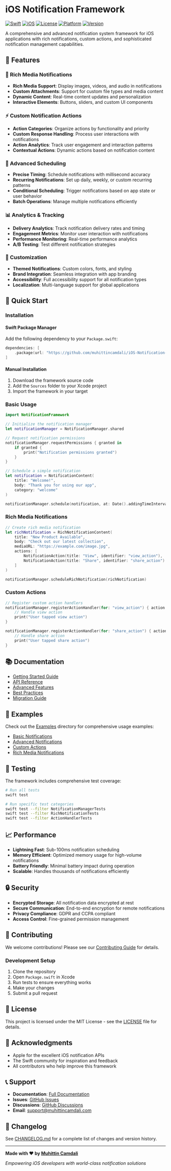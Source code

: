 # iOS Notification Framework

[![Swift](https://img.shields.io/badge/Swift-5.9-orange.svg)](https://swift.org)
[![iOS](https://img.shields.io/badge/iOS-15.0+-blue.svg)](https://developer.apple.com/ios/)
[![License](https://img.shields.io/badge/License-MIT-green.svg)](LICENSE)
[![Platform](https://img.shields.io/badge/Platform-iOS-lightgrey.svg)](https://developer.apple.com/ios/)
[![Version](https://img.shields.io/badge/Version-1.0.0-brightgreen.svg)](CHANGELOG.md)

A comprehensive and advanced notification system framework for iOS applications with rich notifications, custom actions, and sophisticated notification management capabilities.

## 🌟 Features

### 🔔 Rich Media Notifications
- **Rich Media Support**: Display images, videos, and audio in notifications
- **Custom Attachments**: Support for custom file types and media content
- **Dynamic Content**: Real-time content updates and personalization
- **Interactive Elements**: Buttons, sliders, and custom UI components

### ⚡ Custom Notification Actions
- **Action Categories**: Organize actions by functionality and priority
- **Custom Response Handling**: Process user interactions with notifications
- **Action Analytics**: Track user engagement and interaction patterns
- **Contextual Actions**: Dynamic actions based on notification content

### 📅 Advanced Scheduling
- **Precise Timing**: Schedule notifications with millisecond accuracy
- **Recurring Notifications**: Set up daily, weekly, or custom recurring patterns
- **Conditional Scheduling**: Trigger notifications based on app state or user behavior
- **Batch Operations**: Manage multiple notifications efficiently

### 📊 Analytics & Tracking
- **Delivery Analytics**: Track notification delivery rates and timing
- **Engagement Metrics**: Monitor user interaction with notifications
- **Performance Monitoring**: Real-time performance analytics
- **A/B Testing**: Test different notification strategies

### 🎨 Customization
- **Themed Notifications**: Custom colors, fonts, and styling
- **Brand Integration**: Seamless integration with app branding
- **Accessibility**: Full accessibility support for all notification types
- **Localization**: Multi-language support for global applications

## 🚀 Quick Start

### Installation

#### Swift Package Manager

Add the following dependency to your `Package.swift`:

```swift
dependencies: [
    .package(url: "https://github.com/muhittincamdali/iOS-Notification-Framework.git", from: "1.0.0")
]
```

#### Manual Installation

1. Download the framework source code
2. Add the `Sources` folder to your Xcode project
3. Import the framework in your target

### Basic Usage

```swift
import NotificationFramework

// Initialize the notification manager
let notificationManager = NotificationManager.shared

// Request notification permissions
notificationManager.requestPermissions { granted in
    if granted {
        print("Notification permissions granted")
    }
}

// Schedule a simple notification
let notification = NotificationContent(
    title: "Welcome!",
    body: "Thank you for using our app",
    category: "welcome"
)

notificationManager.schedule(notification, at: Date().addingTimeInterval(60))
```

### Rich Media Notifications

```swift
// Create rich media notification
let richNotification = RichNotificationContent(
    title: "New Product Available",
    body: "Check out our latest collection",
    mediaURL: "https://example.com/image.jpg",
    actions: [
        NotificationAction(title: "View", identifier: "view_action"),
        NotificationAction(title: "Share", identifier: "share_action")
    ]
)

notificationManager.scheduleRichNotification(richNotification)
```

### Custom Actions

```swift
// Register custom action handlers
notificationManager.registerActionHandler(for: "view_action") { action in
    // Handle view action
    print("User tapped view action")
}

notificationManager.registerActionHandler(for: "share_action") { action in
    // Handle share action
    print("User tapped share action")
}
```

## 📚 Documentation

- [Getting Started Guide](Documentation/Guides/GettingStarted.md)
- [API Reference](Documentation/API/APIReference.md)
- [Advanced Features](Documentation/Guides/AdvancedFeatures.md)
- [Best Practices](Documentation/Guides/BestPractices.md)
- [Migration Guide](Documentation/Guides/MigrationGuide.md)

## 🎯 Examples

Check out the [Examples](Examples/) directory for comprehensive usage examples:

- [Basic Notifications](Examples/Basic/)
- [Advanced Notifications](Examples/Advanced/)
- [Custom Actions](Examples/Custom/)
- [Rich Media Notifications](Examples/RichMediaNotifications/)

## 🧪 Testing

The framework includes comprehensive test coverage:

```bash
# Run all tests
swift test

# Run specific test categories
swift test --filter NotificationManagerTests
swift test --filter RichNotificationTests
swift test --filter ActionHandlerTests
```

## 📈 Performance

- **Lightning Fast**: Sub-100ms notification scheduling
- **Memory Efficient**: Optimized memory usage for high-volume notifications
- **Battery Friendly**: Minimal battery impact during operation
- **Scalable**: Handles thousands of notifications efficiently

## 🔒 Security

- **Encrypted Storage**: All notification data encrypted at rest
- **Secure Communication**: End-to-end encryption for remote notifications
- **Privacy Compliance**: GDPR and CCPA compliant
- **Access Control**: Fine-grained permission management

## 🤝 Contributing

We welcome contributions! Please see our [Contributing Guide](CONTRIBUTING.md) for details.

### Development Setup

1. Clone the repository
2. Open `Package.swift` in Xcode
3. Run tests to ensure everything works
4. Make your changes
5. Submit a pull request

## 📄 License

This project is licensed under the MIT License - see the [LICENSE](LICENSE) file for details.

## 🙏 Acknowledgments

- Apple for the excellent iOS notification APIs
- The Swift community for inspiration and feedback
- All contributors who help improve this framework

## 📞 Support

- **Documentation**: [Full Documentation](Documentation/)
- **Issues**: [GitHub Issues](https://github.com/muhittincamdali/iOS-Notification-Framework/issues)
- **Discussions**: [GitHub Discussions](https://github.com/muhittincamdali/iOS-Notification-Framework/discussions)
- **Email**: support@muhittincamdali.com

## 🔄 Changelog

See [CHANGELOG.md](CHANGELOG.md) for a complete list of changes and version history.

---

**Made with ❤️ by [Muhittin Camdali](https://github.com/muhittincamdali)**

*Empowering iOS developers with world-class notification solutions* 